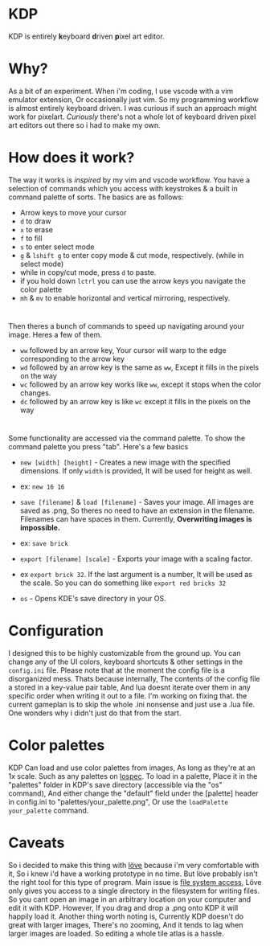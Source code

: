 # KDP
KDP is entirely **k**eyboard **d**riven **p**ixel art editor.

# Why?
As a bit of an experiment. When i'm coding, I use vscode with a vim emulator extension, Or occasionally just vim. So my programming workflow is almost entirely keyboard driven. I was curious if such an approach might work for pixelart. *Curiously* there's not a whole lot of keyboard driven pixel art editors out there so i had to make my own.

# How does it work?
The way it works is *inspired* by my vim and vscode workflow. You have a selection of commands which you access with keystrokes & a built in command palette of sorts. The basics are as follows:
* Arrow keys to move your cursor
* `d` to draw
* `x` to erase
* `f` to fill
* `s` to enter select mode
* `g` & `lshift g` to enter copy mode & cut mode, respectively. (while in select mode)
* while in copy/cut mode, press `d` to paste.
* if you hold down `lctrl` you can use the arrow keys you navigate the color palette
* `mh` & `mv` to enable horizontal and vertical mirroring, respectively.
#
Then theres a bunch of commands to speed up navigating around your image. Heres a few of them.
* `ww` followed by an arrow key, Your cursor will warp to the edge corresponding to the arrow key
* `wd` followed by an arrow key is the same as `ww`, Except it fills in the pixels on the way
* `wc` followed by an arrow key works like `ww`, except it stops when the color changes.
* `dc` followed by an arrow key is like `wc` except it fills in the pixels on the way
#
Some functionality are accessed via the command palette. To show the command palette you press "tab". Here's a few basics
* `new [width] [height]` - Creates a new image with the specified dimensions. If only `width` is provided, It will be used for height as well.
* ex: `new 16 16`

* `save [filename]` & `load [filename]` - Saves your image. All images are saved as .png, So theres no need to have an extension in the filename. Filenames can have spaces in them. Currently, **Overwriting images is impossible.**
* ex: `save brick`

* `export [filename] [scale]` - Exports your image with a scaling factor.
* ex `export brick 32`. If the last argument is a number, It will be used as the scale. So you can do something like `export red bricks 32`
* `os` - Opens KDE's save directory in your OS.

# Configuration
I designed this to be highly customizable from the ground up. You can change any of the UI colors, keyboard shortcuts & other settings in the `config.ini` file. Please note that at the moment the config file is a disorganized mess. Thats because internally, The contents of the config file a stored in a key-value pair table, And lua doesnt iterate over them in any specific order when writing it out to a file. I'm working on fixing that.
the current gameplan is to skip the whole .ini nonsense and just use a .lua file. One wonders why i didn't just do that from the start.

# Color palettes
KDP Can load and use color palettes from images, As long as they're at an 1x scale. Such as any palettes on [lospec](https://lospec.com/palette-list). 
To load in a palette, Place it in the "palettes" folder in KDP's save directory (accessible via the "os" command), And either change the "default" field under the [palette] header in config.ini to "palettes/your_palette.png", Or use the `loadPalette your_palette` command.

# Caveats
So i decided to make this thing with [löve](https://love2d.org/) because i'm very comfortable with it, So i knew i'd have a working prototype in no time. But löve probably isn't the right tool for this type of program.
Main issue is [file system access](https://love2d.org/wiki/love.filesystem), Löve only gives you access to a single directory in the filesystem for writing files.
So you cant open an image in an arbitrary location on your computer and edit it with KDP. However, If you drag and drop a .png onto KDP it will happily load it.
Another thing worth noting is, Currently KDP doesn't do great with larger images, There's no zooming, And it tends to lag when larger images are loaded.
So editing a whole tile atlas is a hassle.
